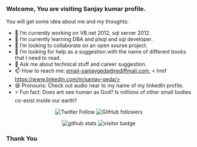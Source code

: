 ### Welcome, You are visiting Sanjay kumar profile.


You will get some idea about me and my thoughts:

- 🔭 I’m currently working on VB.net 2012, sql server 2012.
- 🌱 I’m currently learning DBA and plsql and sql developer.
- 👯 I’m looking to collaborate on an open sourse project.
- 🤔 I’m looking for help as a suggestion with the name of different books that I need to read.
- 💬 Ask me about technical stuff and career suggestion.
- 📫 How to reach me: email-sanjaygeda@rediffmail.com, < href https://www.linkedin.com/in/sanjay-geda/> </href>
- 😄 Pronouns: Check out audio near to my name of my linkedIn profile.
- ⚡ Fun fact: Does ant see human as God? Is millions of other small bodies co-exist inside our earth? 


<p  align="center">
  <img src="https://img.shields.io/twitter/follow/sanjaygeda?style=social" alt="Twitter Follow"/>
  <img src="https://img.shields.io/github/followers/sanjaygeda?style=social" alt="GitHub followers"/>
 </p>


<p  align="center">
  <img src="https://github-readme-stats.vercel.app/api/?username=sanjaygeda&show_icons=true&title_color=fffffff&icon_color=000000&text_color=000000" alt="github stats"/>
  <img src="https://visitor-badge.laobi.icu/badge?page_id=sanjaygeda.sanjaygeda" alt="visitor badge"/>
</p>

### Thank You
